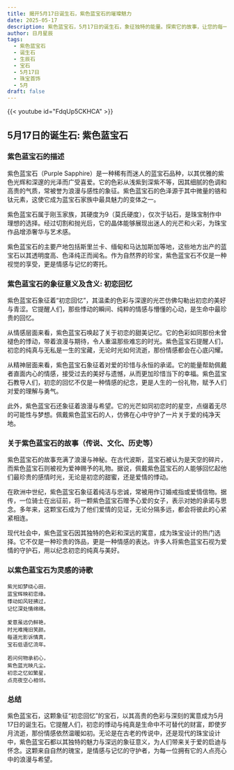 ```yaml
---
title: 揭开5月17日诞生石，紫色蓝宝石的璀璨魅力
date: 2025-05-17
description: 紫色蓝宝石，5月17日的诞生石，象征独特的能量。探索它的故事，让您的每一天更有意义。
author: 日月星辰
tags:
  - 紫色蓝宝石
  - 诞生石
  - 生辰石
  - 宝石
  - 5月17日
  - 珠宝首饰
  - 5月
draft: false
---
```


{{< youtube id="FdqUp5CKHCA" >}}

## 5月17日的诞生石: 紫色蓝宝石

### 紫色蓝宝石的描述

紫色蓝宝石（Purple Sapphire）是一种稀有而迷人的蓝宝石品种，以其优雅的紫色光辉和深邃的光泽而广受喜爱。它的色彩从浅紫到深紫不等，因其细腻的色调和高贵的气质，常被誉为浪漫与感性的象征。紫色蓝宝石的色泽源于其中微量的铬和钛元素，这使它成为蓝宝石家族中最具魅力的变体之一。

紫色蓝宝石属于刚玉家族，其硬度为9（莫氏硬度），仅次于钻石，是珠宝制作中理想的选择。经过切割和抛光后，它的晶体能够展现出迷人的光芒和火彩，为珠宝作品增添奢华与艺术感。

紫色蓝宝石的主要产地包括斯里兰卡、缅甸和马达加斯加等地，这些地方出产的蓝宝石以其透明度高、色泽纯正而闻名。作为自然界的珍宝，紫色蓝宝石不仅是一种视觉的享受，更是情感与记忆的寄托。

### 紫色蓝宝石的象征意义及含义: 初恋回忆

紫色蓝宝石象征着“初恋回忆”，其温柔的色彩与深邃的光芒仿佛勾勒出初恋的美好与青涩。它提醒人们，那些悸动的瞬间、纯粹的情感与懵懂的心动，是生命中最珍贵的回忆。

从情感层面来看，紫色蓝宝石唤起了关于初恋的甜美记忆。它的色彩如同那份未曾褪色的悸动，带着浪漫与期待，令人重温那些难忘的时光。紫色蓝宝石提醒人们，初恋的纯真与无私是一生的宝藏，无论时光如何流逝，那份情感都会在心底闪耀。

从精神层面来看，紫色蓝宝石象征着对爱的珍惜与永恒的承诺。它的能量帮助佩戴者直面内心的情感，接受过去的美好与遗憾，从而更加珍惜当下的幸福。紫色蓝宝石教导人们，初恋的回忆不仅是一种情感的纪念，更是人生的一份礼物，赋予人们对爱的理解与勇气。

此外，紫色蓝宝石还象征着浪漫与希望。它的光芒如同初恋时的星空，点缀着无尽的可能性与梦想。佩戴紫色蓝宝石的人，仿佛在心中守护了一片关于爱的纯净天地。

### 关于紫色蓝宝石的故事（传说、文化、历史等）

紫色蓝宝石的故事充满了浪漫与神秘。在古代波斯，蓝宝石被认为是天空的碎片，而紫色蓝宝石则被视为爱神赐予的礼物。据说，佩戴紫色蓝宝石的人能够回忆起他们最珍贵的感情时光，无论是初恋的甜蜜，还是爱情的悸动。

在欧洲中世纪，紫色蓝宝石象征着纯洁与忠诚，常被用作订婚戒指或爱情信物。据传，一位骑士在出征前，将一颗紫色蓝宝石赠予心爱的女子，表示对她的承诺与思念。多年来，这颗宝石成为了他们爱情的见证，无论分隔多远，都会将彼此的心紧紧相连。

现代社会中，紫色蓝宝石因其独特的色彩和深远的寓意，成为珠宝设计的热门选择。它不仅是一种珍贵的饰品，更是一种情感的表达。许多人将紫色蓝宝石视为爱情的守护石，用以纪念初恋的纯真与美好。

### 以紫色蓝宝石为灵感的诗歌

```
紫光如梦绕心田，  
蓝宝辉映初恋缘。  
悸动如风轻拂过，  
记忆深处情绵绵。  

爱意虽远仍鲜艳，  
时光难掩旧笑颜。  
每道光影诉情真，  
宝石低语忆流年。  

若问何物承初心，  
紫色蓝光映凡尘。  
初恋之忆如繁星，  
点亮夜空心相邻。  
```

### 总结

紫色蓝宝石，这颗象征“初恋回忆”的宝石，以其高贵的色彩与深刻的寓意成为5月17日的诞生石。它提醒人们，初恋的悸动与纯真是生命中不可替代的财富，即使岁月流逝，那份情感依然温暖如初。无论是在古老的传说中，还是现代的珠宝设计中，紫色蓝宝石都以其独特的魅力与深远的象征意义，为人们带来关于爱的启迪与怀念。这颗来自自然的瑰宝，是情感与记忆的守护者，为每一位拥有它的人点亮心中的浪漫与希望。